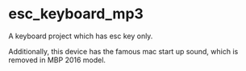 # esc_keyboard_mp3

A keyboard project which has esc key only.

Additionally, this device has the famous mac start up sound, which is removed in MBP 2016 model. 

